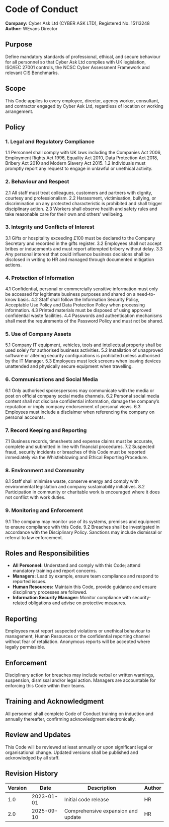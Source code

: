 # Code of Conduct

**Company:** Cyber Ask Ltd (CYBER ASK LTD), Registered No. 15113248
**Author:** WEvans Director

## Purpose
Define mandatory standards of professional, ethical, and secure behaviour for all personnel so that Cyber Ask Ltd complies with UK legislation, ISO/IEC 27001 controls, the NCSC Cyber Assessment Framework and relevant CIS Benchmarks.

## Scope
This Code applies to every employee, director, agency worker, consultant, and contractor engaged by Cyber Ask Ltd, regardless of location or working arrangement.

## Policy
### 1. Legal and Regulatory Compliance
1.1 Personnel shall comply with UK laws including the Companies Act 2006, Employment Rights Act 1996, Equality Act 2010, Data Protection Act 2018, Bribery Act 2010 and Modern Slavery Act 2015.
1.2 Individuals must promptly report any request to engage in unlawful or unethical activity.

### 2. Behaviour and Respect
2.1 All staff must treat colleagues, customers and partners with dignity, courtesy and professionalism.
2.2 Harassment, victimisation, bullying, or discrimination on any protected characteristic is prohibited and shall trigger disciplinary action.
2.3 Workers shall observe health and safety rules and take reasonable care for their own and others’ wellbeing.

### 3. Integrity and Conflicts of Interest
3.1 Gifts or hospitality exceeding £100 must be declared to the Company Secretary and recorded in the gifts register.
3.2 Employees shall not accept bribes or inducements and must report attempted bribery without delay.
3.3 Any personal interest that could influence business decisions shall be disclosed in writing to HR and managed through documented mitigation actions.

### 4. Protection of Information
4.1 Confidential, personal or commercially sensitive information must only be accessed for legitimate business purposes and shared on a need-to-know basis.
4.2 Staff shall follow the Information Security Policy, Acceptable Use Policy and Data Protection Policy when processing information.
4.3 Printed materials must be disposed of using approved confidential waste facilities.
4.4 Passwords and authentication mechanisms shall meet the requirements of the Password Policy and must not be shared.

### 5. Use of Company Assets
5.1 Company IT equipment, vehicles, tools and intellectual property shall be used solely for authorised business activities.
5.2 Installation of unapproved software or altering security configurations is prohibited unless authorised by the IT Manager.
5.3 Employees must lock screens when leaving devices unattended and physically secure equipment when travelling.

### 6. Communications and Social Media
6.1 Only authorised spokespersons may communicate with the media or post on official company social media channels.
6.2 Personal social media content shall not disclose confidential information, damage the company’s reputation or imply company endorsement of personal views.
6.3 Employees must include a disclaimer when referencing the company on personal accounts.

### 7. Record Keeping and Reporting
7.1 Business records, timesheets and expense claims must be accurate, complete and submitted in line with financial procedures.
7.2 Suspected fraud, security incidents or breaches of this Code must be reported immediately via the Whistleblowing and Ethical Reporting Procedure.

### 8. Environment and Community
8.1 Staff shall minimise waste, conserve energy and comply with environmental legislation and company sustainability initiatives.
8.2 Participation in community or charitable work is encouraged where it does not conflict with work duties.

### 9. Monitoring and Enforcement
9.1 The company may monitor use of its systems, premises and equipment to ensure compliance with this Code.
9.2 Breaches shall be investigated in accordance with the Disciplinary Policy. Sanctions may include dismissal or referral to law enforcement.

## Roles and Responsibilities
- **All Personnel:** Understand and comply with this Code; attend mandatory training and report concerns.
- **Managers:** Lead by example, ensure team compliance and respond to reported issues.
- **Human Resources:** Maintain this Code, provide guidance and ensure disciplinary processes are followed.
- **Information Security Manager:** Monitor compliance with security-related obligations and advise on protective measures.

## Reporting
Employees must report suspected violations or unethical behaviour to management, Human Resources or the confidential reporting channel without fear of retaliation. Anonymous reports will be accepted where legally permissible.

## Enforcement
Disciplinary action for breaches may include verbal or written warnings, suspension, dismissal and/or legal action. Managers are accountable for enforcing this Code within their teams.

## Training and Acknowledgment
All personnel shall complete Code of Conduct training on induction and annually thereafter, confirming acknowledgment electronically.

## Review and Updates
This Code will be reviewed at least annually or upon significant legal or organisational change. Updated versions shall be published and acknowledged by all staff.

## Revision History
| Version | Date       | Description                        | Author |
| ------- | ---------- | ---------------------------------- | ------ |
| 1.0     | 2023-01-01 | Initial code release               | HR     |
| 2.0     | 2025-09-10 | Comprehensive expansion and update | HR     |
